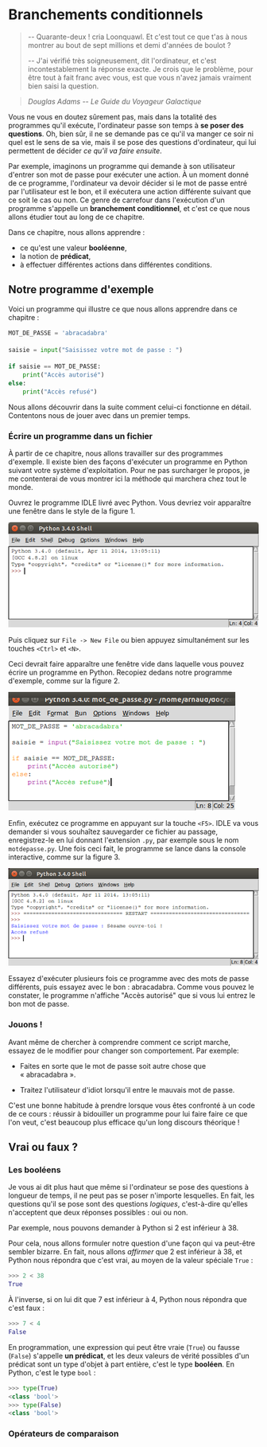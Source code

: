 # Branchements conditionnels

> -- Quarante-deux ! cria Loonquawl. Et c'est tout ce que t'as à nous montrer au
> bout de sept millions et demi d'années de boulot ?
>
> -- J'ai vérifié très soigneusement, dit l'ordinateur, et c'est
> incontestablement la réponse exacte. Je crois que le problème, pour être tout
> à fait franc avec vous, est que vous n'avez jamais vraiment bien saisi la
> question.

> *Douglas Adams -- Le Guide du Voyageur Galactique*

Vous ne vous en doutez sûrement pas, mais dans la totalité des programmes qu'il
exécute, l'ordinateur passe son temps à **se poser des questions**. Oh, bien
sûr, il ne se demande pas ce qu'il va manger ce soir ni quel est le sens de sa
vie, mais il se pose des questions d'ordinateur, qui lui permettent de décider
*ce qu'il va faire ensuite*.

Par exemple, imaginons un programme qui demande à son utilisateur d'entrer son
mot de passe pour exécuter une action. À un moment donné de ce programme,
l'ordinateur va devoir décider si le mot de passe entré par l'utilisateur est
le bon, et il exécutera une action différente suivant que ce soit le cas ou
non. Ce genre de carrefour dans l'exécution d'un programme s'appelle un
**branchement conditionnel**, et c'est ce que nous allons étudier tout au long
de ce chapitre.

Dans ce chapitre, nous allons apprendre :

* ce qu'est une valeur **booléenne**,
* la notion de **prédicat**,
* à effectuer différentes actions dans différentes conditions.

## Notre programme d'exemple

Voici un programme qui illustre ce que nous allons apprendre dans ce chapitre :

```python
MOT_DE_PASSE = 'abracadabra'

saisie = input("Saisissez votre mot de passe : ")

if saisie == MOT_DE_PASSE:
    print("Accès autorisé")
else:
    print("Accès refusé")
```

Nous allons découvrir dans la suite comment celui-ci fonctionne en détail.
Contentons nous de jouer avec dans un premier temps.

### Écrire un programme dans un fichier

À partir de ce chapitre, nous allons travailler sur des programmes d'exemple.
Il existe bien des façons d'exécuter un programme en Python suivant votre
système d'exploitation. Pour ne pas surcharger le propos, je me contenterai de
vous montrer ici la méthode qui marchera chez tout le monde.

Ouvrez le programme IDLE livré avec Python. Vous devriez voir apparaître une
fenêtre dans le style de la figure 1.

![La console IDLE](src/img/idle.png)

Puis cliquez sur `File -> New File` ou bien appuyez simultanément sur les
touches `<Ctrl>` et `<N>`.


Ceci devrait faire apparaître une fenêtre vide dans laquelle vous pouvez écrire
un programme en Python. Recopiez dedans notre programme d'exemple, comme sur
la figure 2.

![Notre programme d'exemple](src/img/programme_motdepasse.png)

Enfin, exécutez ce programme en appuyant sur la touche `<F5>`. IDLE va vous
demander si vous souhaîtez sauvegarder ce fichier au passage, enregistrez-le en
lui donnant l'extension `.py`, par exemple sous le nom `motdepasse.py`. Une
fois ceci fait, le programme se lance dans la console interactive, comme sur la
figure 3.

![Exécution](src/img/execution.png)

Essayez d'exécuter plusieurs fois ce programme avec des mots de passe
différents, puis essayez avec le bon : abracadabra. Comme vous pouvez le
constater, le programme n'affiche "Accès autorisé" que si vous lui entrez le
bon mot de passe.

### Jouons !

Avant même de chercher à comprendre comment ce script marche, essayez de le
modifier pour changer son comportement. Par exemple:

* Faites en sorte que le mot de passe soit autre chose que « abracadabra ».

* Traitez l'utilisateur d'idiot lorsqu'il entre le mauvais mot de passe.

C'est une bonne habitude à prendre lorsque vous êtes confronté à un code de ce
cours : réussir à bidouiller un programme pour lui faire faire ce que l'on
veut, c'est beaucoup plus efficace qu'un long discours théorique !

## Vrai ou faux ?

### Les booléens

Je vous ai dit plus haut que même si l'ordinateur se pose des questions à
longueur de temps, il ne peut pas se poser n'importe lesquelles. En fait, les
questions qu'il se pose sont des questions *logiques*, c'est-à-dire qu'elles
n'acceptent que deux réponses possibles : oui ou non.

Par exemple, nous pouvons demander à Python si 2 est inférieur à 38.

Pour cela, nous allons formuler notre question d'une façon qui va peut-être
sembler bizarre. En fait, nous allons *affirmer* que 2 est inférieur à 38, et
Python nous répondra que c'est vrai, au moyen de la valeur spéciale `True` :

```python
>>> 2 < 38
True
```

À l'inverse, si on lui dit que 7 est inférieur à 4, Python nous répondra que
c'est faux :

```python
>>> 7 < 4
False
```

En programmation, une expression qui peut être vraie (`True`) ou fausse
(`False`) s'appelle **un prédicat**, et les deux valeurs de vérité possibles
d'un prédicat sont un type d'objet à part entière, c'est le type **booléen**.
En Python, c'est le type `bool` :

```python
>>> type(True)
<class 'bool'>
>>> type(False)
<class 'bool'>
```

### Opérateurs de comparaison
